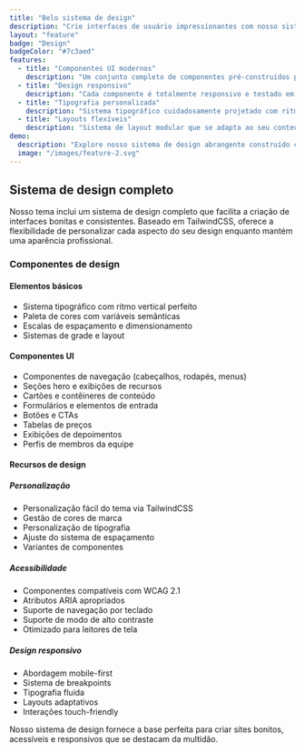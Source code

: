 ```yaml
---
title: "Belo sistema de design"
description: "Crie interfaces de usuário impressionantes com nosso sistema de design abrangente baseado em TailwindCSS. Personalize tudo para combinar com sua marca."
layout: "feature"
badge: "Design"
badgeColor: "#7c3aed"
features:
  - title: "Componentes UI modernos"
    description: "Um conjunto completo de componentes pré-construídos projetados para sites SaaS. De barras de navegação a tabelas de preços, tudo que você precisa está incluído."
  - title: "Design responsivo"
    description: "Cada componente é totalmente responsivo e testado em todos os tamanhos de dispositivos. Seu site ficará lindo em tudo, de telefones a telas grandes."
  - title: "Tipografia personalizada"
    description: "Sistema tipográfico cuidadosamente projetado com ritmo vertical perfeito. Personalize facilmente fontes e tamanhos para combinar com suas diretrizes de marca."
  - title: "Layouts flexíveis"
    description: "Sistema de layout modular que se adapta ao seu conteúdo. Crie layouts de página únicos enquanto mantém espaçamento e alinhamento consistentes."
demo:
  description: "Explore nosso sistema de design abrangente construído com TailwindCSS."
  image: "/images/feature-2.svg"
---
```


## Sistema de design completo

Nosso tema inclui um sistema de design completo que facilita a criação de interfaces bonitas e consistentes. Baseado em TailwindCSS, oferece a flexibilidade de personalizar cada aspecto do seu design enquanto mantém uma aparência profissional.

### Componentes de design

#### Elementos básicos
- Sistema tipográfico com ritmo vertical perfeito
- Paleta de cores com variáveis semânticas
- Escalas de espaçamento e dimensionamento
- Sistemas de grade e layout

#### Componentes UI
- Componentes de navegação (cabeçalhos, rodapés, menus)
- Seções hero e exibições de recursos
- Cartões e contêineres de conteúdo
- Formulários e elementos de entrada
- Botões e CTAs
- Tabelas de preços
- Exibições de depoimentos
- Perfis de membros da equipe

#### Recursos de design

##### Personalização
- Personalização fácil do tema via TailwindCSS
- Gestão de cores de marca
- Personalização de tipografia
- Ajuste do sistema de espaçamento
- Variantes de componentes

##### Acessibilidade
- Componentes compatíveis com WCAG 2.1
- Atributos ARIA apropriados
- Suporte de navegação por teclado
- Suporte de modo de alto contraste
- Otimizado para leitores de tela

##### Design responsivo
- Abordagem mobile-first
- Sistema de breakpoints
- Tipografia fluida
- Layouts adaptativos
- Interações touch-friendly

Nosso sistema de design fornece a base perfeita para criar sites bonitos, acessíveis e responsivos que se destacam da multidão.
